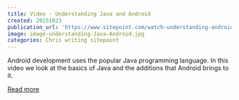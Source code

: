 ```yaml
---
title: Video - Understanding Java and Android
created: 20151023
publication_url: 'https://www.sitepoint.com/watch-understanding-android-and-java/'
image: image-understanding-Java-Android.jpg
categories: Chris writing sitepoint
---
```


Android development uses the popular Java programming language. In this video we look at the basics of Java and the additions that Android brings to it.

[Read more](https://www.sitepoint.com/watch-understanding-android-and-java/)
